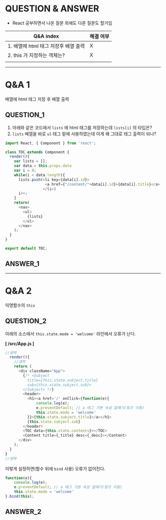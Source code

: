 # QUESTION & ANSWER
* React 공부하면서 나온 질문 외에도 다른 질문도 할거임

|Q&A index|해결 여부|
|-----|-----|
|1. 배열에 html 태그 저장후 배열 출력|X|
|2. this 가 지정하는 객체는?|X|
|||

---

# Q&A 1

배열에 html 태그 저장 후 배열 출력

## QUESTION_1

1. 아래와 같은 코드에서 `lists` 에 html 태그를 저장하는데 `lists[i]` 의 타입은?
2. `lists` 배열을 바로 `ul` 태그 밑에 사용하였는데 이게 왜 그대로 태그 출력이 되나?

```javascript
import React, { Component } from 'react';

class TOC extends Component {
  render(){
    var lists = [];
    var data = this.props.data
    var i = 0;
    while(i < data.length){
      lists.push(<li key={data[i].id}>
                  <a href={"/content/"+data[i].id}>{data[i].title}</a>
                 </li>)
      i++;
    }
    return(
      <nav>
        <ul>
          {lists}
        </ul>
      </nav>
    );
  }
}

export default TOC;
```

## ANSWER_1

---

# Q&A 2

익명함수의 `this`

## QUESTION_2

아래의 소스에서 `this.state.mode = 'welcome'` 라인에서 오류가 난다.

**[ /src/App.js ]**

```javascript
//생략
  render(){
    //생략
    return (
      <div className="App">
        {/* <Subject
          title={this.state.subject.title}
          sub={this.state.subject.sub}>
        </Subject> */}
        <header>
          <h1><a href='/' onClick={function(e){
              console.log(e);
              e.preventDefault; // a 태그 기본 속성 없애기(링크 이동)
              this.state.mode = 'welcome'
          }}>{this.state.subject.title}</a></h1>
          {this.state.subject.sub}
        </header>
        <TOC data={this.state.contents}></TOC>
        <Content title={_title} desc={_desc}></Content>
      </div>
    );
  }
}
//생략
```

이렇게 설정하면(함수 뒤에 `bind` 사용) 오류가 없어진다.

```javascript
function(e){
    console.log(e);
    e.preventDefault; // a 태그 기본 속성 없애기(링크 이동)
    this.state.mode = 'welcome'
}.bind(this);
```

## ANSWER_2
